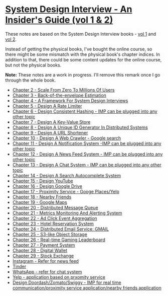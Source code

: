 # [System Design Interview - An Insider's Guide (vol 1 & 2)](https://bytebytego.com/courses/system-design-interview)
These notes are based on the System Design Interview books - [vol 1](https://www.goodreads.com/book/show/54109255-system-design-interview-an-insider-s-guide) and [vol 2](https://www.goodreads.com/book/show/60631342-system-design-interview-an-insider-s-guide).

Instead of getting the physical books, I've bought the online course, so there might be some mismatch with the physical book's chapter indices. In addition to that, there could be some content updates for the online course, but not the physical books.

**Note:** These notes are a work in progress. I'll remove this remark once I go through the whole book.

 * [Chapter 2 - Scale From Zero To Millions Of Users](./chapter02)
 * [Chapter 3 - Back-of-the-envelope Estimation](./chapter03)
 * [Chapter 4 - A Framework For System Design Interviews](./chapter04)
 * [Chapter 5 - Design A Rate Limiter](./chapter05)
 * [Chapter 6 - Design Consistent Hashing - IMP can be plugged into any other topic](./chapter06)
 * [Chapter 7 - Design A Key-Value Store](./chapter07)
 * [Chapter 8 - Design A Unique ID Generator In Distributed Systems](./chapter08)
 * [Chapter 9 - Design A URL Shortener](./chapter09)
 * [Chapter 10 - Design A Web Crawler - Google search](./chapter10)
 * [Chapter 11 - Design A Notification System -IMP can be plugged into any other topic](./chapter11)
 * [Chapter 12 - Design A News Feed System - IMP can be plugged into any other topic](./chapter12)
 * [Chapter 13 - Design A Chat System - IMP can be plugged into any other topic](./chapter13)
 * [Chapter 14 - Design A Search Autocomplete System](./chapter14)
 * [Chapter 15 - Design YouTube](./chapter15)
 * [Chapter 16 - Design Google Drive](./chapter16)
 * [Chapter 17 - Proximity Service - Googe Places/Yelp](./chapter17)
 * [Chapter 18 - Nearby Friends](./chapter18)
 * [Chapter 19 - Google Maps](./chapter19)
 * [Chapter 20 - Distributed Message Queue](./chapter20)
 * [Chapter 21 - Metrics Monitoring And Alerting System](./chapter21)
 * [Chapter 22 - Ad Click Event Aggregation](./chapter22)
 * [Chapter 23 - Hotel Reservation System](./chapter23)
 * [Chapter 24 - Distributed Email Service: GMAIL](./chapter24)
 * [Chapter 25 - S3-like Object Storage](./chapter25)
 * [Chapter 26 - Real-time Gaming Leaderboard](./chapter26)
 * [Chapter 27 - Payment System](./chapter27)
 * [Chapter 28 - Digital Wallet](./chapter28)
 * [Chapter 29 - Stock Exchange](./chapter29)
 * [Instagram - Refer for news feed](./Design-Instagram.md)
 * [Tinder](./Tinder-HLD)
 * [WhatsApp - refer for chat system](./Design%20Whatsapp)
 * [Yelp - application based on prxomity service](./Yelp)
 * [Design Doordash/Zomato/Swiggy - IMP for real time communication/proximity service application/nearby friends application](./Design%20Doordash%20(Zomato,%20Swiggy))
